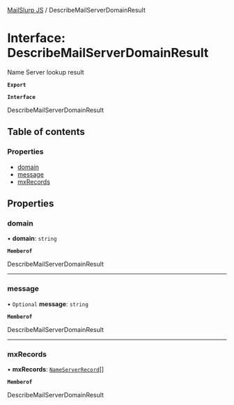 [MailSlurp JS](../README.md) / DescribeMailServerDomainResult

# Interface: DescribeMailServerDomainResult

Name Server lookup result

**`Export`**

**`Interface`**

DescribeMailServerDomainResult

## Table of contents

### Properties

- [domain](DescribeMailServerDomainResult.md#domain)
- [message](DescribeMailServerDomainResult.md#message)
- [mxRecords](DescribeMailServerDomainResult.md#mxrecords)

## Properties

### domain

• **domain**: `string`

**`Memberof`**

DescribeMailServerDomainResult

___

### message

• `Optional` **message**: `string`

**`Memberof`**

DescribeMailServerDomainResult

___

### mxRecords

• **mxRecords**: [`NameServerRecord`](NameServerRecord.md)[]

**`Memberof`**

DescribeMailServerDomainResult
